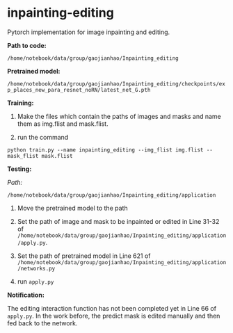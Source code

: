 # inpainting-editing

Pytorch implementation for image inpainting and editing.

**Path to code:**

```/home/notebook/data/group/gaojianhao/Inpainting_editing```

**Pretrained model:**

```/home/notebook/data/group/gaojianhao/Inpainting_editing/checkpoints/exp_places_new_para_resnet_noRN/latest_net_G.pth```

**Training:**

1. Make the files which contain the paths of images and masks and name them as img.flist and mask.flist.

2. run the command

```python train.py --name inpainting_editing --img_flist img.flist --mask_flist mask.flist```

**Testing:**

*Path:*

```/home/notebook/data/group/gaojianhao/Inpainting_editing/application```

1. Move the pretrained model to the path

2. Set the path of image and mask to be inpainted or edited in Line 31-32 of ```/home/notebook/data/group/gaojianhao/Inpainting_editing/application/apply.py```.

3. Set the path of pretrained model in Line 621 of ```/home/notebook/data/group/gaojianhao/Inpainting_editing/application/networks.py```

4. run ```apply.py```

**Notification:**

The editing interaction function has not been completed yet in Line 66 of ```apply.py```. In the work before, the predict mask is edited manually and then fed back to the network. 

